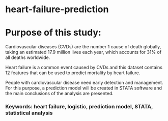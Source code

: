 # heart-failure-prediction

# Purpose of this study:

Cardiovascular diseases (CVDs) are the number 1 cause of death globally, taking an estimated 17.9 million lives each year, which accounts for 31% of all deaths worldwide.

Heart failure is a common event caused by CVDs and this dataset contains 12 features that can be used to predict mortality by heart failure.

People with cardiovascular disease need early detection and management. For this purpose, a prediction model will be created in STATA software and the main conclusions of the analysis are presented.



### Keywords: heart failure, logistic, prediction model, STATA, statistical analysis
